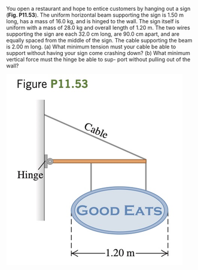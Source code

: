 You open a restaurant and hope to entice customers by hanging out a sign (**Fig. P11.53**). The uniform horizontal beam supporting the sign is 1.50 m long, has
a mass of 16.0 kg, and is hinged
to the wall. The sign itself is uniform with a mass of 28.0 kg and
overall length of 1.20 m. The two
wires supporting the sign are each
32.0 cm long, are 90.0 cm apart,
and are equally spaced from the
middle of the sign. The cable supporting the beam is 2.00 m long.
(a) What minimum tension must
your cable be able to support without having your sign come crashing
down? (b) What minimum vertical force must the hinge be able to sup-
port without pulling out of the wall?

![](e11.53.jpg)